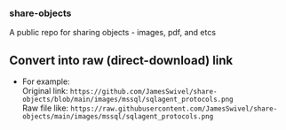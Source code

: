 ### share-objects
A public repo for sharing objects - images, pdf, and etcs

## Convert into raw (direct-download) link
- For example:  
  Original link: `https://github.com/JamesSwivel/share-objects/blob/main/images/mssql/sqlagent_protocols.png`   
  Raw file like: `https://raw.githubusercontent.com/JamesSwivel/share-objects/main/images/mssql/sqlagent_protocols.png`  

